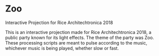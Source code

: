 # Zoo
 Interactive Projection for Rice Architechtronica 2018

This is an interactive projection made for Rice Architechtronica 2018, a 
public party known for its light effects. The theme of the party was Zoo. 
These processing scripts are meant to pulse according to the music, whichever 
music is being played, whether slow or fast. 